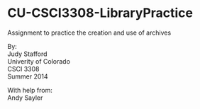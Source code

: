 CU-CSCI3308-LibraryPractice
===========================

Assignment to practice the creation and use of archives

By:  
Judy Stafford  
Univerity of Colorado  
CSCI 3308  
Summer 2014

With help from:  
Andy Sayler

